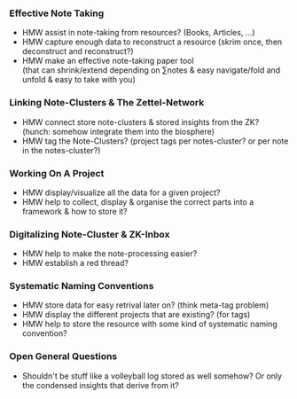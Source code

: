 ### Effective Note Taking
- HMW assist in note-taking from resources? (Books, Articles, ...)
- HMW capture enough data to reconstruct a resource (skrim once, then deconstruct and reconstruct?)
- HMW make an effective note-taking paper tool  
(that can shrink/extend depending on ∑notes & easy navigate/fold and unfold & easy to take with you)

### Linking Note-Clusters & The Zettel-Network
- HMW connect store note-clusters & stored insights from the ZK? (hunch: somehow integrate them into the biosphere)
- HMW tag the Note-Clusters? (project tags per notes-cluster? or per note in the notes-cluster?)

### Working On A Project
- HMW display/visualize all the data for a given project?
- HMW help to collect, display & organise the correct parts into a framework & how to store it?

### Digitalizing Note-Cluster & ZK-Inbox
- HMW help to make the note-processing easier? 
- HMW establish a red thread?

### Systematic Naming Conventions
- HMW store data for easy retrival later on? (think meta-tag problem)
- HMW display the different projects that are existing? (for tags)
- HMW help to store the resource with some kind of systematic naming convention?

### Open General Questions
- Shouldn't be stuff like a volleyball log stored as well somehow? Or only the condensed insights that derive from it?
